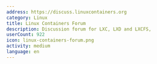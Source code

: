 ```yaml
---
address: https://discuss.linuxcontainers.org
category: Linux
title: Linux Containers Forum
description: Discussion forum for LXC, LXD and LXCFS,
userCount: 922
icon: linux-containers-forum.png
activity: medium
language: en
---
```

